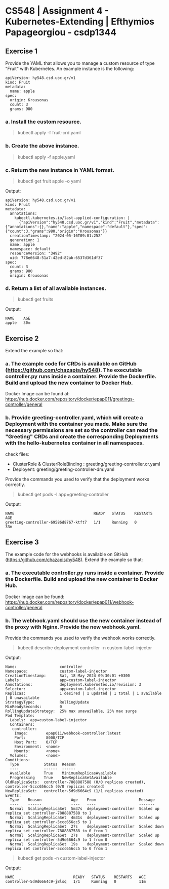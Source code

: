 # CS548 | Assignment 4 - Kubernetes-Extending | Efthymios Papageorgiou - csdp1344

## Exercise 1
Provide the YAML that allows you to manage a custom resource of type "Fruit" with Kubernetes. An example instance is the following:

```
apiVersion: hy548.csd.uoc.gr/v1
kind: Fruit
metadata:
  name: apple
spec:
  origin: Krousonas
  count: 3
  grams: 980 
```

### a. Install the custom resource.
> kubectl apply -f fruit-crd.yaml

### b. Create the above instance.
> kubectl apply -f apple.yaml

### c. Return the new instance in YAML format.
> kubectl get fruit apple -o yaml

Output:
```
apiVersion: hy548.csd.uoc.gr/v1
kind: Fruit
metadata:
  annotations:
    kubectl.kubernetes.io/last-applied-configuration: |
      {"apiVersion":"hy548.csd.uoc.gr/v1","kind":"Fruit","metadata":{"annotations":{},"name":"apple","namespace":"default"},"spec":{"count":3,"grams":980,"origin":"Krousonas"}}
  creationTimestamp: "2024-05-16T09:01:25Z"
  generation: 1
  name: apple
  namespace: default
  resourceVersion: "3492"
  uid: 778e6648-51a7-42ed-82ab-6537d361df37
spec:
  count: 3
  grams: 980
  origin: Krousonas
```

### d. Return a list of all available instances.
> kubectl get fruits

Output:
```
NAME    AGE
apple   30m
```

## Exercise 2
Extend the example so that:  

### a.  The example code for CRDs is available on GitHub (https://github.com/chazapis/hy548). The executable controller.py runs inside a container. Provide the Dockerfile. Build and upload the new container to Docker Hub.  

Docker Image can be found at: https://hub.docker.com/repository/docker/epap011/greetings-controller/general  

### b. Provide greeting-controller.yaml, which will create a Deployment with the container you made. Make sure the necessary permissions are set so the controller can read the "Greeting" CRDs and create the corresponding Deployments with the hello-kubernetes container in all namespaces.  

check files:  
- ClusterRole & ClusterRoleBinding : greeting/greeting-controller.cr.yaml
- Deployent: greeting/greeting-controller-dm.yaml  


Provide the commands you used to verify that the deployment works correctly.

> kubectl get pods -l app=greeting-controller  

Output: 
```
NAME                                   READY   STATUS    RESTARTS   AGE
greeting-controller-69586d8767-ktft7   1/1     Running   0          33m
```

## Exercise 3 
The example code for the webhooks is available on GitHub (https://github.com/chazapis/hy548). Extend the example so that:  

### a. The executable controller.py runs inside a container. Provide the Dockerfile. Build and upload the new container to Docker Hub.

Docker image can be found: https://hub.docker.com/repository/docker/epap011/webhook-controller/general  

### b. The webhook.yaml should use the new container instead of the proxy with Nginx. Provide the new webhook.yaml.  

Provide the commands you used to verify the webhook works correctly.

> kubectl describe deployment controller -n custom-label-injector  

Output:
```
Name:                   controller
Namespace:              custom-label-injector
CreationTimestamp:      Sat, 18 May 2024 09:30:01 +0300
Labels:                 app=custom-label-injector
Annotations:            deployment.kubernetes.io/revision: 3
Selector:               app=custom-label-injector
Replicas:               1 desired | 1 updated | 1 total | 1 available | 0 unavailable
StrategyType:           RollingUpdate
MinReadySeconds:        0
RollingUpdateStrategy:  25% max unavailable, 25% max surge
Pod Template:
  Labels:  app=custom-label-injector
  Containers:
   controller:
    Image:        epap011/webhook-controller:latest
    Port:         8000/TCP
    Host Port:    0/TCP
    Environment:  <none>
    Mounts:       <none>
  Volumes:        <none>
Conditions:
  Type           Status  Reason
  ----           ------  ------
  Available      True    MinimumReplicasAvailable
  Progressing    True    NewReplicaSetAvailable
OldReplicaSets:  controller-7888887588 (0/0 replicas created), controller-5ccc656cc5 (0/0 replicas created)
NewReplicaSet:   controller-5d9d6664c9 (1/1 replicas created)
Events:
  Type    Reason             Age    From                   Message
  ----    ------             ----   ----                   -------
  Normal  ScalingReplicaSet  5m37s  deployment-controller  Scaled up replica set controller-7888887588 to 1
  Normal  ScalingReplicaSet  4m31s  deployment-controller  Scaled up replica set controller-5ccc656cc5 to 1
  Normal  ScalingReplicaSet  27s    deployment-controller  Scaled down replica set controller-7888887588 to 0 from 1
  Normal  ScalingReplicaSet  27s    deployment-controller  Scaled up replica set controller-5d9d6664c9 to 1 from 0
  Normal  ScalingReplicaSet  19s    deployment-controller  Scaled down replica set controller-5ccc656cc5 to 0 from 1
  ```  

  > kubectl get pods -n custom-label-injector  

  Output:  
  ```
  NAME                          READY   STATUS    RESTARTS   AGE
controller-5d9d6664c9-j8lsq   1/1     Running   0          11m  
```